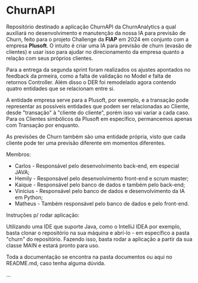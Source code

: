 # ChurnAPI
Repositório destinado a aplicação ChurnAPI da ChurnAnalytics a qual auxiliará no desenvolvimento e manutenção da nossa IA para previsão de Churn, feito para o projeto Challenge da **FIAP** em 2024 em conjunto com a empresa **Plusoft**. O intuito é criar uma IA para previsão de churn (evasão de clientes) e usar isso para ajudar no direcionamento da empresa quanto a relação com seus próprios clientes.

Para a entrega da segunda sprint foram realizados os ajustes apontados no feedback da prmeira, como a falta de validação no Model e falta de retornos Controller. Além disso o DER foi remodelado agora contendo quatro entidades que se relacionam entre si.

A entidade empresa serve para a Plusoft, por exemplo, e a transação pode representar as possíveis entidades que podem ser relacionadas ao Cliente, desde "transação" à "cliente do cliente", porém isso vai variar a cada caso. Para os Clientes simbólicos da Plusoft em específico, permancemos apenas com Transação por enquanto.

As previsões de Churn também são uma entidade própria, visto que cada cliente pode ter uma previsão diferente em momentos diferentes.

Membros:
* Carlos - Responsável pelo desenvolvimento back-end, em especial JAVA;
* Hemily - Responsável pelo desenvolvimento front-end e scrum master;
* Kaique - Responsável pelo banco de dados e também pelo back-end;
* Vinícius - Responsável pelo banco de dados e desenvolvimento da IA em Python;
* Matheus - Também responsável pelo banco de dados e pelo front-end.

Instruções p/ rodar aplicação:

Utilizando uma IDE que suporte Java, como o IntelliJ IDEA por exemplo, basta clonar o repositório na sua máquina e abrí-lo - em específico a pasta "churn" do repositório. Fazendo isso, basta rodar a aplicação a partir da sua classe MAIN e estará pronto para uso.

Toda a documentação se encontra na pasta documentos ou aqui no README.md, caso tenha alguma dúvida.

...
